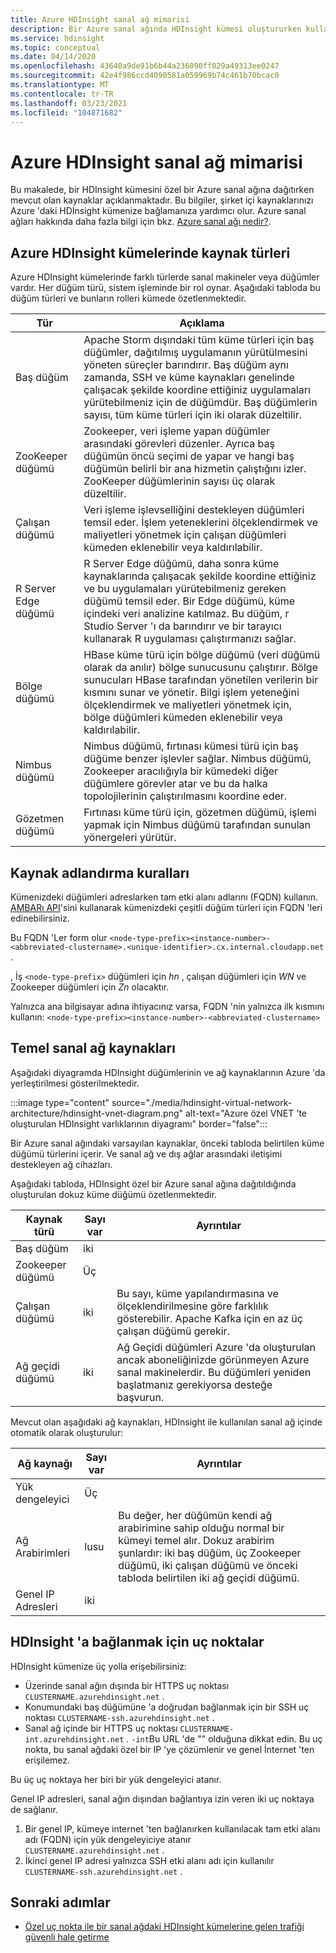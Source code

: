 ```yaml
---
title: Azure HDInsight sanal ağ mimarisi
description: Bir Azure sanal ağında HDInsight kümesi oluştururken kullanılabilir kaynakları öğrenin.
ms.service: hdinsight
ms.topic: conceptual
ms.date: 04/14/2020
ms.openlocfilehash: 43640a9de91b6b44a236090ff029a49313ee0247
ms.sourcegitcommit: 42e4f986ccd4090581a059969b74c461b70bcac0
ms.translationtype: MT
ms.contentlocale: tr-TR
ms.lasthandoff: 03/23/2021
ms.locfileid: "104871682"
---
```

# <a name="azure-hdinsight-virtual-network-architecture"></a>Azure HDInsight sanal ağ mimarisi

Bu makalede, bir HDInsight kümesini özel bir Azure sanal ağına dağıtırken mevcut olan kaynaklar açıklanmaktadır. Bu bilgiler, şirket içi kaynaklarınızı Azure 'daki HDInsight kümenize bağlamanıza yardımcı olur. Azure sanal ağları hakkında daha fazla bilgi için bkz. [Azure sanal ağı nedir?](../virtual-network/virtual-networks-overview.md).

## <a name="resource-types-in-azure-hdinsight-clusters"></a>Azure HDInsight kümelerinde kaynak türleri

Azure HDInsight kümelerinde farklı türlerde sanal makineler veya düğümler vardır. Her düğüm türü, sistem işleminde bir rol oynar. Aşağıdaki tabloda bu düğüm türleri ve bunların rolleri kümede özetlenmektedir.

| Tür | Açıklama |
| --- | --- |
| Baş düğüm |  Apache Storm dışındaki tüm küme türleri için baş düğümler, dağıtılmış uygulamanın yürütülmesini yöneten süreçler barındırır. Baş düğüm aynı zamanda, SSH ve küme kaynakları genelinde çalışacak şekilde koordine ettiğiniz uygulamaları yürütebilmeniz için de düğümdür. Baş düğümlerin sayısı, tüm küme türleri için iki olarak düzeltilir. |
| ZooKeeper düğümü | Zookeeper, veri işleme yapan düğümler arasındaki görevleri düzenler. Ayrıca baş düğümün öncü seçimi de yapar ve hangi baş düğümün belirli bir ana hizmetin çalıştığını izler. ZooKeeper düğümlerinin sayısı üç olarak düzeltilir. |
| Çalışan düğümü | Veri işleme işlevselliğini destekleyen düğümleri temsil eder. İşlem yeteneklerini ölçeklendirmek ve maliyetleri yönetmek için çalışan düğümleri kümeden eklenebilir veya kaldırılabilir. |
| R Server Edge düğümü | R Server Edge düğümü, daha sonra küme kaynaklarında çalışacak şekilde koordine ettiğiniz ve bu uygulamaları yürütebilmeniz gereken düğümü temsil eder. Bir Edge düğümü, küme içindeki veri analizine katılmaz. Bu düğüm, r Studio Server 'ı da barındırır ve bir tarayıcı kullanarak R uygulaması çalıştırmanızı sağlar. |
| Bölge düğümü | HBase küme türü için bölge düğümü (veri düğümü olarak da anılır) bölge sunucusunu çalıştırır. Bölge sunucuları HBase tarafından yönetilen verilerin bir kısmını sunar ve yönetir. Bilgi işlem yeteneğini ölçeklendirmek ve maliyetleri yönetmek için, bölge düğümleri kümeden eklenebilir veya kaldırılabilir.|
| Nimbus düğümü | Nimbus düğümü, fırtınası kümesi türü için baş düğüme benzer işlevler sağlar. Nimbus düğümü, Zookeeper aracılığıyla bir kümedeki diğer düğümlere görevler atar ve bu da halka topolojilerinin çalıştırılmasını koordine eder. |
| Gözetmen düğümü | Fırtınası küme türü için, gözetmen düğümü, işlemi yapmak için Nimbus düğümü tarafından sunulan yönergeleri yürütür. |

## <a name="resource-naming-conventions"></a>Kaynak adlandırma kuralları

Kümenizdeki düğümleri adreslarken tam etki alanı adlarını (FQDN) kullanın. [AMBARı API](hdinsight-hadoop-manage-ambari-rest-api.md)'sini kullanarak kümenizdeki çeşitli düğüm türleri için FQDN 'leri edinebilirsiniz.

Bu FQDN 'Ler form olur `<node-type-prefix><instance-number>-<abbreviated-clustername>.<unique-identifier>.cx.internal.cloudapp.net` .

, İş `<node-type-prefix>` düğümleri için *hn* , çalışan düğümleri için *WN* ve Zookeeper düğümleri için *Zn* olacaktır.

Yalnızca ana bilgisayar adına ihtiyacınız varsa, FQDN 'nin yalnızca ilk kısmını kullanın: `<node-type-prefix><instance-number>-<abbreviated-clustername>`

## <a name="basic-virtual-network-resources"></a>Temel sanal ağ kaynakları

Aşağıdaki diyagramda HDInsight düğümlerinin ve ağ kaynaklarının Azure 'da yerleştirilmesi gösterilmektedir.

:::image type="content" source="./media/hdinsight-virtual-network-architecture/hdinsight-vnet-diagram.png" alt-text="Azure özel VNET 'te oluşturulan HDInsight varlıklarının diyagramı" border="false":::

Bir Azure sanal ağındaki varsayılan kaynaklar, önceki tabloda belirtilen küme düğümü türlerini içerir. Ve sanal ağ ve dış ağlar arasındaki iletişimi destekleyen ağ cihazları.

Aşağıdaki tabloda, HDInsight özel bir Azure sanal ağına dağıtıldığında oluşturulan dokuz küme düğümü özetlenmektedir.

| Kaynak türü | Sayı var | Ayrıntılar |
| --- | --- | --- |
|Baş düğüm | iki |    |
|Zookeeper düğümü | Üç | |
|Çalışan düğümü | iki | Bu sayı, küme yapılandırmasına ve ölçeklendirilmesine göre farklılık gösterebilir. Apache Kafka için en az üç çalışan düğümü gerekir.  |
|Ağ geçidi düğümü | iki | Ağ Geçidi düğümleri Azure 'da oluşturulan ancak aboneliğinizde görünmeyen Azure sanal makinelerdir. Bu düğümleri yeniden başlatmanız gerekiyorsa desteğe başvurun. |

Mevcut olan aşağıdaki ağ kaynakları, HDInsight ile kullanılan sanal ağ içinde otomatik olarak oluşturulur:

| Ağ kaynağı | Sayı var | Ayrıntılar |
| --- | --- | --- |
|Yük dengeleyici | Üç | |
|Ağ Arabirimleri | lusu | Bu değer, her düğümün kendi ağ arabirimine sahip olduğu normal bir kümeyi temel alır. Dokuz arabirim şunlardır: iki baş düğüm, üç Zookeeper düğümü, iki çalışan düğümü ve önceki tabloda belirtilen iki ağ geçidi düğümü. |
|Genel IP Adresleri | iki |    |

## <a name="endpoints-for-connecting-to-hdinsight"></a>HDInsight 'a bağlanmak için uç noktalar

HDInsight kümenize üç yolla erişebilirsiniz:

- Üzerinde sanal ağın dışında bir HTTPS uç noktası `CLUSTERNAME.azurehdinsight.net` .
- Konumundaki baş düğümüne 'a doğrudan bağlanmak için bir SSH uç noktası `CLUSTERNAME-ssh.azurehdinsight.net` .
- Sanal ağ içinde bir HTTPS uç noktası `CLUSTERNAME-int.azurehdinsight.net` . `-int`Bu URL 'de "" olduğuna dikkat edin. Bu uç nokta, bu sanal ağdaki özel bir IP 'ye çözümlenir ve genel İnternet 'ten erişilemez.

Bu üç uç noktaya her biri bir yük dengeleyici atanır.

Genel IP adresleri, sanal ağın dışından bağlantıya izin veren iki uç noktaya de sağlanır.

1. Bir genel IP, kümeye internet 'ten bağlanırken kullanılacak tam etki alanı adı (FQDN) için yük dengeleyiciye atanır `CLUSTERNAME.azurehdinsight.net` .
1. İkinci genel IP adresi yalnızca SSH etki alanı adı için kullanılır `CLUSTERNAME-ssh.azurehdinsight.net` .

## <a name="next-steps"></a>Sonraki adımlar

- [Özel uç nokta ile bir sanal ağdaki HDInsight kümelerine gelen trafiği güvenli hale getirme](https://azure.microsoft.com/blog/secure-incoming-traffic-to-hdinsight-clusters-in-a-vnet-with-private-endpoint/)
